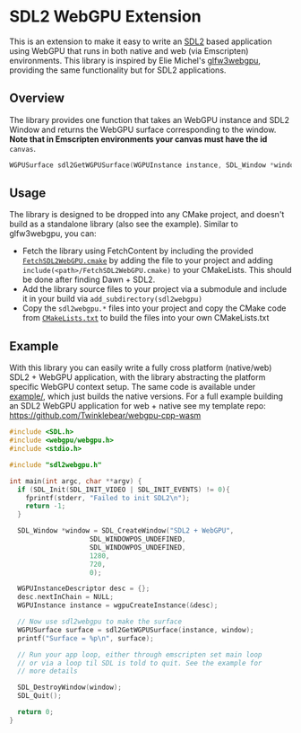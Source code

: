 # SDL2 WebGPU Extension

This is an extension to make it easy to write an [SDL2](https://www.libsdl.org/)
based application using WebGPU that runs in both native and
web (via Emscripten) environments.
This library is inspired by Elie Michel's
[glfw3webgpu](https://github.com/eliemichel/glfw3webgpu),
providing the same functionality but for SDL2 applications.

## Overview

The library provides one function that takes an WebGPU instance
and SDL2 Window and returns the WebGPU surface corresponding to
the window. **Note that in Emscripten environments your canvas
must have the id** `canvas`.

```c
WGPUSurface sdl2GetWGPUSurface(WGPUInstance instance, SDL_Window *window);
```

## Usage

The library is designed to be dropped into any CMake project, and doesn't
build as a standalone library (also see the example). Similar to
glfw3webgpu, you can:

- Fetch the library using FetchContent by including the provided
  [`FetchSDL2WebGPU.cmake`](FetchSDL2WebGPU.cmake) by adding the file to your
  project and adding `include(<path>/FetchSDL2WebGPU.cmake)` to your CMakeLists.
  This should be done after finding Dawn + SDL2.
- Add the library source files to your project via a submodule and include
  it in your build via `add_subdirectory(sdl2webgpu)`
- Copy the `sdl2webgpu.*` files into your project and copy the CMake
  code from [`CMakeLists.txt`](CMakeLists.txt) to build the files into
  your own CMakeLists.txt

## Example

With this library you can easily write a fully cross platform (native/web)
SDL2 + WebGPU application, with the library abstracting the platform specific
WebGPU context setup. The same code is available under [example/](example/),
which just builds the native versions. For a full example building an
SDL2 WebGPU application for web + native see my template repo:
https://github.com/Twinklebear/webgpu-cpp-wasm

```c
#include <SDL.h>
#include <webgpu/webgpu.h>
#include <stdio.h>

#include "sdl2webgpu.h"

int main(int argc, char **argv) {
  if (SDL_Init(SDL_INIT_VIDEO | SDL_INIT_EVENTS) != 0){
    fprintf(stderr, "Failed to init SDL2\n");
    return -1;
  }

  SDL_Window *window = SDL_CreateWindow("SDL2 + WebGPU",
					SDL_WINDOWPOS_UNDEFINED,
					SDL_WINDOWPOS_UNDEFINED,
					1280,
					720,
					0);

  WGPUInstanceDescriptor desc = {};
  desc.nextInChain = NULL;
  WGPUInstance instance = wgpuCreateInstance(&desc);

  // Now use sdl2webgpu to make the surface
  WGPUSurface surface = sdl2GetWGPUSurface(instance, window);
  printf("Surface = %p\n", surface);

  // Run your app loop, either through emscripten set main loop
  // or via a loop til SDL is told to quit. See the example for
  // more details

  SDL_DestroyWindow(window);
  SDL_Quit();

  return 0;
}
```
